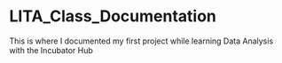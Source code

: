 # LITA_Class_Documentation
This is where I documented my first project while learning Data Analysis with the Incubator Hub 

